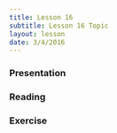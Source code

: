 ```yaml
---
title: Lesson 16
subtitle: Lesson 16 Topic
layout: lesson
date: 3/4/2016
---
```


<h3>Presentation</h3>
<h3>Reading</h3>
<h3>Exercise</h3>
